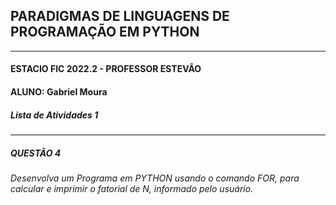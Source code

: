 ## PARADIGMAS DE LINGUAGENS DE PROGRAMAÇÃO EM PYTHON
---
#### ESTACIO FIC 2022.2 - PROFESSOR ESTEVÃO 
#### ALUNO: Gabriel Moura   
##### Lista de Atividades 1
---
##### QUESTÃO 4
###### Desenvolva um Programa em PYTHON usando o comando FOR, para calcular e imprimir o fatorial de N, informado pelo usuário.

